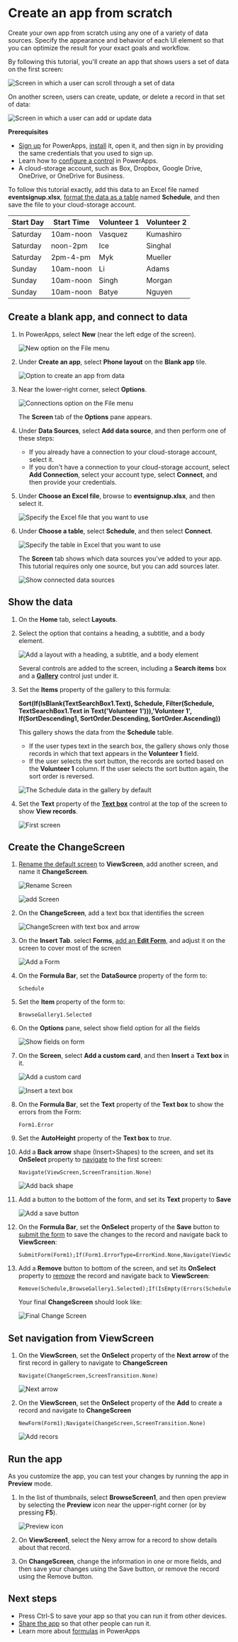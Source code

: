 <properties	pageTitle="Create an app from scratch | Microsoft PowerApps"
	description="Create an app from the ground up by configuring each UI element and behavior to manage the everyday data that fuels your business."
	services=""
	suite="powerapps"
	documentationCenter="na"
	authors="sarafankit"
	manager="erikre"
	editor=""
	tags=""/>

<tags
   ms.service="powerapps"
   ms.devlang="na"
   ms.topic="get-started-article"
   ms.tgt_pltfrm="na"
   ms.workload="na"
   ms.date="04/17/2016"
   ms.author="ankitsar"/>

# Create an app from scratch #
Create your own app from scratch using any one of a variety of data sources. Specify the appearance and behavior of each UI element so that you can optimize the result for your exact goals and workflow.

By following this tutorial, you'll create an app that shows users a set of data on the first screen:

![Screen in which a user can scroll through a set of data](./media/get-started-create-from-blank/first-screen.png)

On another screen, users can create, update, or delete a record in that set of data:

![Screen in which a user can add or update data](./media/get-started-create-from-blank/changescreen-final.png)

**Prerequisites**

- [Sign up](signup-for-powerapps.md) for PowerApps, [install](http://aka.ms/powerappsinstall) it, open it, and then sign in by providing the same credentials that you used to sign up.
- Learn how to [configure a control](add-configure-controls.md) in PowerApps.
- A cloud-storage account, such as Box, Dropbox, Google Drive, OneDrive, or OneDrive for Business.

To follow this tutorial exactly, add this data to an Excel file named **eventsignup.xlsx**, [format the data as a table](https://support.office.com/en-us/article/Format-an-Excel-table-6789619F-C889-495C-99C2-2F971C0E2370) named **Schedule**, and then save the file to your cloud-storage account.

|Start Day|Start Time|Volunteer 1|Volunteer 2|
|---|---|---|---|
|Saturday|10am-noon|Vasquez|Kumashiro|
|Saturday|noon-2pm|Ice|Singhal|
|Saturday|2pm-4-pm|Myk|Mueller|
|Sunday|10am-noon|Li|Adams|
|Sunday|10am-noon|Singh|Morgan|
|Sunday|10am-noon|Batye|Nguyen|

## Create a blank app, and connect to data ##
1. In PowerApps, select **New** (near the left edge of the screen).

	![New option on the File menu](./media/get-started-create-from-blank/file-new.png)

1. Under **Create an app**, select **Phone layout** on the **Blank app** tile.

	![Option to create an app from data](./media/get-started-create-from-blank/create-from-blank.png)

1. Near the lower-right corner, select **Options**.

	![Connections option on the File menu](./media/get-started-create-from-blank/open-options.png)

	The **Screen** tab of the **Options** pane appears.

1. Under **Data Sources**, select **Add data source**, and then perform one of these steps:

	- If you already have a connection to your cloud-storage account, select it.
	- If you don't have a connection to your cloud-storage account, select **Add Connection**, select your account type, select **Connect**, and then provide your credentials.

1. Under **Choose an Excel file**, browse to **eventsignup.xlsx**, and then select it.

	![Specify the Excel file that you want to use](./media/get-started-create-from-blank/select-excel-file.png)

1. Under **Choose a table**, select **Schedule**, and then select **Connect**.  

	![Specify the table in Excel that you want to use](./media/get-started-create-from-blank/select-table.png)

	The **Screen** tab shows which data sources you've added to your app. This tutorial requires only one source, but you can add sources later.

	![Show connected data sources](./media/get-started-create-from-blank/connected-data-sources.png)

## Show the data ##
1. On the **Home** tab, select **Layouts**.

1. Select the option that contains a heading, a subtitle, and a body element.

	![Add a layout with a heading, a subtitle, and a body element](./media/get-started-create-from-blank/add-gallery.png)

	Several controls are added to the screen, including a **Search items** box and a [**Gallery**](control-gallery.md) control just under it.

1. Set the **Items** property of the gallery to this formula:

	**Sort(If(IsBlank(TextSearchBox1.Text), Schedule, Filter(Schedule, TextSearchBox1.Text in Text('Volunteer 1'))),'Volunteer 1', If(SortDescending1, SortOrder.Descending, SortOrder.Ascending))**

	This gallery shows the data from the **Schedule** table.

	- If the user types text in the search box, the gallery shows only those records in which that text appears in the **Volunteer 1** field.
	- If the user selects the sort button, the records are sorted based on the **Volunteer 1** column. If the user selects the sort button again, the sort order is reversed.

	![The Schedule data in the gallery by default](./media/get-started-create-from-blank/gallery-data-default.png)

1. Set the **Text** property of the [**Text box**](control-text-box.md) control at the top of the screen to show **View records**.

	![First screen](./media/get-started-create-from-blank/first-screen.png)

## Create the ChangeScreen ##
1. [Rename the default screen](add-screen-context-variables.md#add-a-screen-and-navigation) to **ViewScreen**, add another screen, and name it **ChangeScreen**.

	![Rename Screen](./media/get-started-create-from-blank/rename-screen.png)

	![add Screen](./media/get-started-create-from-blank/add-screen.png)

1. On the **ChangeScreen**, add a text box that identifies the screen

	![ChangeScreen with text box and arrow](./media/get-started-create-from-blank/change-screen-blank.png)

1. On the **Insert Tab**. select **Forms**, [add an **Edit Form**](./add-form.md), and adjust it on the screen to cover most of the screen

	![Add a Form](./media/get-started-create-from-blank/add-form.png)

1.  On the **Formula Bar**, set the **DataSource** property of the form to:

	```
	Schedule
	```

1. Set the **Item** property of the form to:

	```
	BrowseGallery1.Selected
	```

1. On the **Options** pane, select show field option for all the fields

	![Show fields on form](./media/get-started-create-from-blank/show-fields.png)

1. On the **Screen**, select **Add a custom card**, and then **Insert** a **Text box** in it.

	![Add a custom card](./media/get-started-create-from-blank/add-custom-card.png)

	![Insert a text box](./media/get-started-create-from-blank/custom-card-textbox.png)

1. On the **Formula Bar**, set the **Text** property of the **Text box** to show the errors from the Form:

	```
	Form1.Error
	```

1. Set the **AutoHeight** property of the **Text box** to *true*.

1. Add a **Back arrow** shape (Insert>Shapes) to the screen, and set its **OnSelect** property to [navigate](./functions/function-navigate.md") to the first screen:

	```
	Navigate(ViewScreen,ScreenTransition.None)
	```

	![Add back shape](./media/get-started-create-from-blank/add-back-button.png)

1. Add a button to the bottom of the form, and set its **Text** property to **Save**

	![Add a save button](./media/get-started-create-from-blank/add-save-button.png)  

1.  On the **Formula Bar**, set the **OnSelect** property of the **Save** button to [submit the form](./functions/function-form.md") to save the changes to the record and navigate back to **ViewScreen**:

	```
	SubmitForm(Form1);If(Form1.ErrorType=ErrorKind.None,Navigate(ViewScreen,ScreenTransition.None))
	```

1. Add a **Remove** button to bottom of the screen, and set its **OnSelect** property to [remove](./functions/function-remove-removeif.md) the record and navigate back to **ViewScreen**:

	```
	Remove(Schedule,BrowseGallery1.Selected);If(IsEmpty(Errors(Schedule)),Navigate(ViewScreen,ScreenTransition.None))
	```

	Your final **ChangeScreen** should look like:

	![Final Change Screen](./media/get-started-create-from-blank/changescreen-final.png)

## Set navigation from ViewScreen ##

1. On the **ViewScreen**, set the **OnSelect** property of the **Next arrow** of the first record in gallery to navigate to **ChangeScreen**

	```
	Navigate(ChangeScreen,ScreenTransition.None)
	```

	![Next arrow](./media/get-started-create-from-blank/next-arrow.png)

1. On the **ViewScreen**, set the **OnSelect** property of the **Add** to create a record and navigate to **ChangeScreen**

	```
	NewForm(Form1);Navigate(ChangeScreen,ScreenTransition.None)
	```

	![Add recors](./media/get-started-create-from-blank/add-record.png)

## Run the app ##
As you customize the app, you can test your changes by running the app in **Preview** mode.

1. In the list of thumbnails, select **BrowseScreen1**, and then open preview by selecting the **Preview** icon near the upper-right corner (or by pressing **F5**).

	![Preview icon](./media/get-started-create-from-blank/open-preview.png)

1. On **ViewScreen1**, select the Nexy arrow for a record to show details about that record.

1. On **ChangeScreen**, change the information in one or more fields, and then save your changes using the Save button, or remove the record using the Remove button.

## Next steps ##
- Press Ctrl-S to save your app so that you can run it from other devices.
- [Share the app](share-app.md) so that other people can run it.
- Learn more about [formulas](./working-with-formulas.md) in PowerApps
